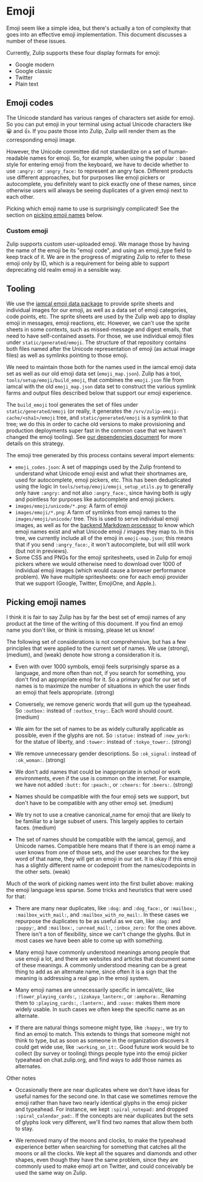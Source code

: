 # Emoji

Emoji seem like a simple idea, but there's actually a ton of
complexity that goes into an effective emoji implementation. This
document discusses a number of these issues.

Currently, Zulip supports these four display formats for emoji:

- Google modern
- Google classic
- Twitter
- Plain text

## Emoji codes

The Unicode standard has various ranges of characters set aside for
emoji. So you can put emoji in your terminal using actual Unicode
characters like 😀 and 👍. If you paste those into Zulip, Zulip will
render them as the corresponding emoji image.

However, the Unicode committee did not standardize on a set of
human-readable names for emoji. So, for example, when using the
popular `:` based style for entering emoji from the keyboard, we have
to decide whether to use `:angry:` or `:angry_face:` to represent an
angry face. Different products use different approaches, but for
purposes like emoji pickers or autocomplete, you definitely want to
pick exactly one of these names, since otherwise users will always be
seeing duplicates of a given emoji next to each other.

Picking which emoji name to use is surprisingly complicated! See the
section on [picking emoji names](#picking-emoji-names) below.

### Custom emoji

Zulip supports custom user-uploaded emoji. We manage those by having
the name of the emoji be its "emoji code", and using an emoji_type
field to keep track of it. We are in the progress of migrating Zulip
to refer to these emoji only by ID, which is a requirement for being
able to support deprecating old realm emoji in a sensible way.

## Tooling

We use the [iamcal emoji data package][iamcal] to provide sprite
sheets and individual images for our emoji, as well as a data set of
emoji categories, code points, etc. The sprite sheets are used
by the Zulip web app to display emoji in messages, emoji reactions,
etc. However, we can't use the sprite sheets in some contexts, such
as missed-message and digest emails, that need to have self-contained
assets. For those, we use individual emoji files under
`static/generated/emoji`. The structure of that repository contains
both files named after the Unicode representation of emoji (as actual
image files) as well as symlinks pointing to those emoji.

We need to maintain those both for the names used in the iamcal emoji
data set as well as our old emoji data set (`emoji_map.json`). Zulip
has a tool, `tools/setup/emoji/build_emoji`, that combines the
`emoji.json` file from iamcal with the old `emoji_map.json` data set
to construct the various symlink farms and output files described
below that support our emoji experience.

The `build_emoji` tool generates the set of files under
`static/generated/emoji` (or really, it generates the
`/srv/zulip-emoji-cache/<sha1>/emoji` tree, and
`static/generated/emoji` is a symlink to that tree; we do this in
order to cache old versions to make provisioning and production
deployments super fast in the common case that we haven't changed the
emoji tooling). See [our dependencies document](dependencies.md)
for more details on this strategy.

The emoji tree generated by this process contains several import elements:

- `emoji_codes.json`: A set of mappings used by the Zulip frontend to
  understand what Unicode emoji exist and what their shortnames are,
  used for autocomplete, emoji pickers, etc. This has been
  deduplicated using the logic in
  `tools/setup/emoji/emoji_setup_utils.py` to generally only have
  `:angry:` and not also `:angry_face:`, since having both is ugly and
  pointless for purposes like autocomplete and emoji pickers.
- `images/emoji/unicode/*.png`: A farm of emoji
- `images/emoji/*.png`: A farm of symlinks from emoji names to the
  `images/emoji/unicode/` tree. This is used to serve individual emoji
  images, as well as for the
  [backend Markdown processor](markdown.md) to know which emoji
  names exist and what Unicode emoji / images they map to. In this
  tree, we currently include all of the emoji in `emoji-map.json`;
  this means that if you send `:angry_face:`, it won't autocomplete,
  but will still work (but not in previews).
- Some CSS and PNGs for the emoji spritesheets, used in Zulip for
  emoji pickers where we would otherwise need to download over 1000 of
  individual emoji images (which would cause a browser performance
  problem). We have multiple spritesheets: one for each emoji
  provider that we support (Google, Twitter, EmojiOne, and Apple.).

[iamcal]: https://github.com/iamcal/emoji-data

## Picking emoji names

I think it is fair to say Zulip has by far the best set of emoji names of
any product at the time of the writing of this document. If you find an
emoji name you don't like, or think is missing, please let us know!

The following set of considerations is not comprehensive, but has a few
principles that were applied to the current set of names. We use (strong),
(medium), and (weak) denote how strong a consideration it is.

- Even with over 1000 symbols, emoji feels surprisingly sparse as a language,
  and more often than not, if you search for something, you don't find an
  appropriate emoji for it. So a primary goal for our set of names is to
  maximize the number of situations in which the user finds an emoji that
  feels appropriate. (strong)

- Conversely, we remove generic words that will gum up the typeahead. So
  `:outbox:` instead of `:outbox_tray:`. Each word should count. (medium)

- We aim for the set of names to be as widely culturally applicable as
  possible, even if the glyphs are not. So `:statue:` instead of
  `:new_york:` for the statue of liberty, and `:tower:` instead of
  `:tokyo_tower:`. (strong)

- We remove unnecessary gender descriptions. So `:ok_signal:` instead of
  `:ok_woman:`. (strong)

- We don't add names that could be inappropriate in school or work
  environments, even if the use is common on the internet. For example, we
  have not added `:butt:` for `:peach:`, or `:cheers:` for
  `:beers:`. (strong)

- Names should be compatible with the four emoji sets we support, but don't
  have to be compatible with any other emoji set. (medium)

- We try not to use a creative canonical_name for emoji that are likely to
  be familiar to a large subset of users. This largely applies to certain
  faces. (medium)

- The set of names should be compatible with the iamcal, gemoji, and Unicode
  names. Compatible here means that if there is an emoji name a user knows
  from one of those sets, and the user searches for the key word of that
  name, they will get an emoji in our set. It is okay if this emoji has a
  slightly different name or codepoint from the names/codepoints in the
  other sets. (weak)

Much of the work of picking names went into the first bullet above: making
the emoji language less sparse. Some tricks and heuristics that were used
for that:

- There are many near duplicates, like `:dog:` and `:dog_face:`, or
  `:mailbox:`, `:mailbox_with_mail:`, and `:mailbox_with_no_mail:`. In these
  cases we repurpose the duplicates to be as useful as we can, like `:dog:`
  and `:puppy:`, and `:mailbox:`, `:unread_mail:`, `:inbox_zero:` for the
  ones above. There isn't a ton of flexibility, since we can't change the
  glyphs. But in most cases we have been able to come up with something.

- Many emoji have commonly understood meanings among people that use emoji a
  lot, and there are websites and articles that document some of these
  meanings. A commonly understood meaning can be a great thing to add as an
  alternate name, since often it is a sign that the meaning is addressing a
  real gap in the emoji system.

- Many emoji names are unnecessarily specific in iamcal/etc, like
  `:flower_playing_cards:`, `:izakaya_lantern:`, or `:amphora:`. Renaming
  them to `:playing_cards:`, `:lantern:`, and `:vase:` makes them more
  widely usable. In such cases we often keep the specific name as an
  alternate.

- If there are natural things someone might type, like `:happy:`, we try to
  find an emoji to match. This extends to things that someone might not
  think to type, but as soon as someone in the organization discovers it
  could get wide use, like `:working_on_it:`. Good future work would be to
  collect (by survey or tooling) things people type into the emoji picker
  typeahead on chat.zulip.org, and find ways to add those names as
  alternates.

Other notes

- Occasionally there are near duplicates where we don't have ideas for
  useful names for the second one. In that case we sometimes remove the
  emoji rather than have two nearly identical glyphs in the emoji picker and
  typeahead. For instance, we kept `:spiral_notepad:` and dropped
  `:spiral_calendar_pad:`. If the concepts are near duplicates but the sets
  of glyphs look very different, we'll find two names that allow them both
  to stay.

- We removed many of the moons and clocks, to make the typeahead experience
  better when searching for something that catches all the moons or all the
  clocks. We kept all the squares and diamonds and other shapes, even though
  they have the same problem, since they are commonly used to make emoji art
  on Twitter, and could conceivably be used the same way on Zulip.
